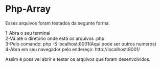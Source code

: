 # Php-Array

Esses arquivos foram testados da segunte forma.

1-Abra o seu terminal <br>
2-Vá até o diretorio onde está os arquivos .php <br>
3-Pelo comando: php -S localhost:8001(Aqui pode ser outros numeros)<br>
4-Abra em seu navegador pelo endereço: http://localhost:8001/

Assim é possivel abrir e testar os arquivos que foram desenvolvidos.
